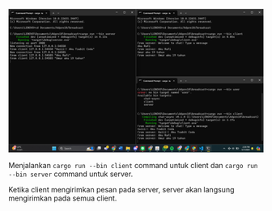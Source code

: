 ![alt text](image.png)

Menjalankan `cargo run --bin client` command untuk client dan `cargo run --bin server` command untuk server.

Ketika client mengirimkan pesan pada server, server akan langsung mengirimkan pada semua client.
